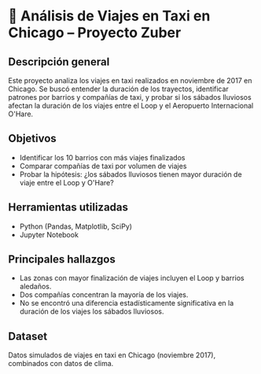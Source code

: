 # 🚕 Análisis de Viajes en Taxi en Chicago – Proyecto Zuber

## Descripción general
Este proyecto analiza los viajes en taxi realizados en noviembre de 2017 en Chicago. Se buscó entender la duración de los trayectos, identificar patrones por barrios y compañías de taxi, y probar si los sábados lluviosos afectan la duración de los viajes entre el Loop y el Aeropuerto Internacional O'Hare.

## Objetivos
- Identificar los 10 barrios con más viajes finalizados
- Comparar compañías de taxi por volumen de viajes
- Probar la hipótesis: ¿los sábados lluviosos tienen mayor duración de viaje entre el Loop y O'Hare?

## Herramientas utilizadas
- Python (Pandas, Matplotlib, SciPy)
- Jupyter Notebook

## Principales hallazgos
- Las zonas con mayor finalización de viajes incluyen el Loop y barrios aledaños.
- Dos compañías concentran la mayoría de los viajes.
- No se encontró una diferencia estadísticamente significativa en la duración de los viajes los sábados lluviosos.

## Dataset
Datos simulados de viajes en taxi en Chicago (noviembre 2017), combinados con datos de clima.
